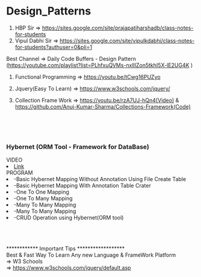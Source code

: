 # Design_Patterns

1) HBP Sir => https://sites.google.com/site/prajapatiharshadb/class-notes-for-students 
2) Vipul Dabhi Sir => https://sites.google.com/site/vipulkdabhi/class-notes-for-students?authuser=0&pli=1


Best Channel => Daily Code Buffers - Design Pattern (https://youtube.com/playlist?list=PLhfxuQVMs-nxlIlZon5tkhI5X-lE2UG4K )

1) Functional Programming => https://youtu.be/tCwg16PUZyo

2) Jquery(Easy To Learn) => https://www.w3schools.com/jquery/

3) Collection Frame Work => https://youtu.be/rzA7UJ-hQn4(Video) & https://github.com/Anuj-Kumar-Sharma/Collections-Framework(Code)

</br></hr></br></br>
<div>
<h3>Hybernet (ORM Tool - Framework for DataBase)</h3>
<ui>VIDEO</ui>  
  <li><a href="https://youtu.be/KqzLEKHtLlw">Link</a></li>
<ui>PROGRAM</ui>
  <li>-Basic Hybernet Mapping Without Annotation Using File Create Table</li>
  <li>-Basic Hybernet Mapping With Annotation Table Crater</li>
  <li>-One To One Mapping</li>
  <li>-One To Many Mapping</li>
  <li>-Many To Many Mapping</li>
  <li>-Many To Many Mapping</li>
  <li>-CRUD Operation using Hybernet(ORM tool)</li>
</div>  
</br></hr></br></br>  
  
  

************ Important Tips ******************</br>
    Best & Fast  Way To Learn Any new Language & FrameWork Platform</br>
=>  W3 Schools</br>
=>  https://www.w3schools.com/jquery/default.asp

